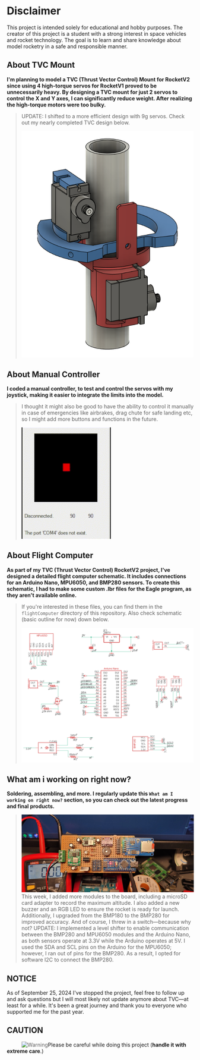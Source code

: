 # Disclaimer
This project is intended solely for educational and hobby purposes. The creator of this project is a student with a strong interest in space vehicles and rocket technology. The goal is to learn and share knowledge about model rocketry in a safe and responsible manner.

## **About TVC Mount**
**I'm planning to model a TVC (Thrust Vector Control) Mount for RocketV2 since using 4 high-torque servos for RocketV1 proved to be unnecessarily heavy. By designing a TVC mount for just 2 servos to control the X and Y axes, I can significantly reduce weight. After realizing the high-torque motors were too bulky.**
>UPDATE: I shifted to a more efficient design with 9g servos. Check out my nearly completed TVC design below.
>
>![ROCKETV2-TVC](RocketV2/TVCprototypes/img/TVC2-PROTOTYPE2.png)
>
## **About Manual Controller**
**I coded a manual controller, to test and control the servos with my joystick, making it easier to integrate the limits into the model.**
>I thought it might also be good to have the ability to control it manually in case of emergencies like airbrakes, drag chute for safe landing etc, so I might add more buttons and functions in the future.
>
>![MANUALCONTROLLER](manualController/img/manualController.gif)

## **About Flight Computer**
**As part of my TVC (Thrust Vector Control) RocketV2 project, I've designed a detailed flight computer schematic. It includes connections for an Arduino Nano, MPU6050, and BMP280 sensors. To create this schematic, I had to make some custom .lbr files for the Eagle program, as they aren't available online.**  
>If you're interested in these files, you can find them in the `flightComputer` directory of this repository. Also check schematic (basic outline for now) down below.
>
>![ROCKETV2-PCB](flightComputer/img/PCB_OUTLINE4.png)

## **What am i working on right now?**
**Soldering, assembling, and more. I regularly update this `What am I working on right now?` section, so you can check out the latest progress and final products.**
>![ROCKETV2-FLIGHTCOMPUTER](flightComputer/img/protoboardV2.jpeg)
>This week, I added more modules to the board, including a microSD card adapter to record the maximum altitude. I also added a new buzzer and an RGB LED to ensure the rocket is ready for launch. Additionally, I upgraded from the BMP180 to the BMP280 for improved accuracy. And of course, I threw in a switch—because why not?
>UPDATE: I implemented a level shifter to enable communication between the BMP280 and MPU6050 modules and the Arduino Nano, as both sensors operate at 3.3V while the Arduino operates at 5V. I used the SDA and SCL pins on the Arduino for the MPU6050; however, I ran out of pins for the BMP280. As a result, I opted for software I2C to connect the BMP280.
## NOTICE
As of September 25, 2024 I've stopped the project, feel free to follow up and ask questions but I will most likely not update anymore about TVC—at least for a while. It's been a great journey and thank you to everyone who supported me for the past year.

## CAUTION
><img align="left" src="RocketV1/imagesV1/WarningLAbel.jpeg" alt="Warning">

Please be careful while doing this project (**handle it with extreme care**.)
